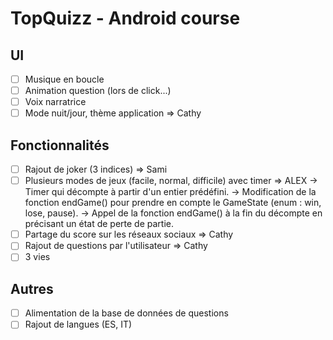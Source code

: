 # TopQuizz - Android course

## UI
- [ ] Musique en boucle
- [ ] Animation question (lors de click...)
- [ ] Voix narratrice
- [ ] Mode nuit/jour, thème application => Cathy

## Fonctionnalités
- [ ] Rajout de joker (3 indices) => Sami
- [ ] Plusieurs modes de jeux (facile, normal, difficile) avec timer => ALEX
  -> Timer qui décompte à partir d'un entier prédéfini.
  -> Modification de la fonction endGame() pour prendre en compte le GameState (enum : win, lose, pause).
  -> Appel de la fonction endGame() à la fin du décompte en précisant un état de perte de partie.
- [ ] Partage du score sur les réseaux sociaux => Cathy
- [ ] Rajout de questions par l'utilisateur => Cathy
- [ ] 3 vies 

## Autres
- [ ] Alimentation de la base de données de questions
- [ ] Rajout de langues (ES, IT)
